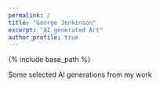 ```yaml
---
permalink: /
title: "George Jenkinson"
excerpt: "AI generated Art"
author_profile: true
---
```


{% include base_path %}

Some selected AI generations from my work

